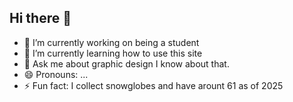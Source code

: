 ## Hi there 👋 


- 🔭 I’m currently working on being a student 
- 🌱 I’m currently learning how to use this site 
- 💬 Ask me about graphic design I know about that.
- 😄 Pronouns: ...
- ⚡ Fun fact: I collect snowglobes and have arount 61 as of 2025

<!--
**powningftcc/Powningftcc** is a ✨ _special_ ✨ repository because its `README.md` (this file) appears on your GitHub profile.


-->
